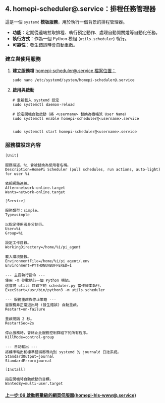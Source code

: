 <!-- markdownlint-disable -->

## 4. homepi-scheduler@.service：排程任務管理器

這是一個 `systemd` **模板服務**，用於執行一個背景的排程管理器。

- **功能**：定期從遠端拉取排程、執行預定動作、處理自動開關燈等自動化任務。
- **執行方式**：作為一個 Python 模組 (`utils.scheduler`) 執行。
- **可靠性**：發生錯誤時會自動重啟。

### 建立與使用服務

1.  **建立服務檔**
    [homepi-scheduler@.service 檔案位置：](./systemd檔案/homepi-scheduler@.service)

    ```
    sudo nano /etc/systemd/system/homepi-scheduler@.service
    ```

2.  **啟用與啟動**

    ```
    # 重新載入 systemd 設定
    sudo systemctl daemon-reload

    # 設定開機自動啟動（將 <username> 替換為樹梅派 User Name）
    sudo systemctl enable homepi-scheduler@<username>.service


    sudo systemctl start homepi-scheduler@<username>.service
    ```

### 服務檔設定內容

```int
[Unit]

服務描述，%i 會被替換為使用者名稱。
Description=HomePi Scheduler (pull schedules, run actions, auto-light) for user %i

依賴網路連線。
After=network-online.target
Wants=network-online.target

[Service]

服務類型：simple。
Type=simple

以指定使用者身分執行。
User=%i
Group=%i

設定工作目錄。
WorkingDirectory=/home/%i/pi_agent

載入環境變數。
EnvironmentFile=/home/%i/pi_agent/.env
Environment=PYTHONUNBUFFERED=1

--- 主要執行指令 ---
使用 -m 參數執行一個 Python 模組。
這會將 utils 目錄下的 scheduler.py 當作腳本執行。
ExecStart=/usr/bin/python3 -m utils.scheduler

--- 服務重啟與停止策略 ---
當服務非正常退出時 (發生錯誤) 自動重啟。
Restart=on-failure

重啟間隔 2 秒。
RestartSec=2s

停止服務時，會終止此服務控制群組下的所有程序。
KillMode=control-group

--- 日誌輸出 ---
將標準輸出和標準錯誤都導向到 systemd 的 journald 日誌系統。
StandardOutput=journal
StandardError=journal

[Install]

指定開機時自動啟動的目標。
WantedBy=multi-user.target
```

#### [上一步:06 啟動輕量級的網頁伺服器(homepi-hls-www@.service)](<06啟動輕量級的網頁伺服器(homepi-hls-www@.service).md>)
